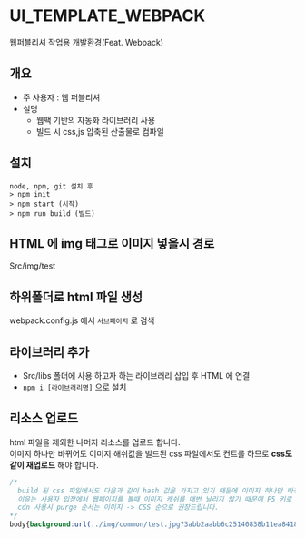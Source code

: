 # UI_TEMPLATE_WEBPACK
웹퍼블리셔 작업용 개발환경(Feat. Webpack)

## 개요
- 주 사용자 : 웹 퍼블리셔
- 설명  
  - 웹팩 기반의 자동화 라이브러리 사용
  - 빌드 시 css,js 압축된 산출물로 컴파일

## 설치
```
node, npm, git 설치 후
> npm init
> npm start (시작)
> npm run build (빌드)
```

## HTML 에 img 태그로 이미지 넣을시 경로
Src/img/test

## 하위폴더로 html 파일 생성
webpack.config.js 에서 `서브페이지` 로 검색

## 라이브러리 추가
- Src/libs 폴더에 사용 하고자 하는 라이브러리 삽입 후 HTML 에 연결
- `npm i [라이브러리명]` 으로 설치

## 리소스 업로드
html 파일을 제외한 나머지 리소스를 업로드 합니다.   
이미지 하나만 바뀌어도 이미지 해쉬값을 빌드된 css 파일에서도 컨트롤 하므로 **css도 같이 재업로드** 해야 합니다.
```css
/*
  build 된 css 파일에서도 다음과 같이 hash 값을 가지고 있기 때문에 이미지 하나만 바뀌여도 css 파일도 재업로드 필요
  이유는 사용자 입장에서 웹페이지를 볼때 이미지 캐쉬를 매번 날리지 않기 때문에 F5 키로 새로고침시 바로 반영이 되야 합니다.
  cdn 사용시 purge 순서는 이미지 -> CSS 순으로 권장드립니다.
*/
body{background:url(../img/common/test.jpg?3abb2aabb6c25140838b11ea8418c081) 0 0 no-repeat}
```